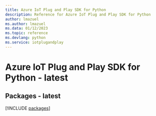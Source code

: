```yaml
---
title: Azure IoT Plug and Play SDK for Python
description: Reference for Azure IoT Plug and Play SDK for Python
author: lmazuel
ms.author: lmazuel
ms.data: 01/12/2023
ms.topic: reference
ms.devlang: python
ms.service: iotplugandplay
---
```

# Azure IoT Plug and Play SDK for Python - latest
## Packages - latest
[!INCLUDE [packages](iot-plug-and-play-index.md)]